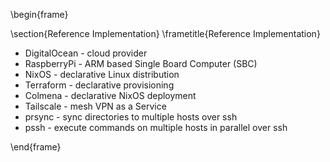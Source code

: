 \begin{frame}

\section{Reference Implementation}
\frametitle{Reference Implementation}

- DigitalOcean - cloud provider
- RaspberryPi - ARM based Single Board Computer (SBC)
- NixOS - declarative Linux distribution
- Terraform - declarative provisioning
- Colmena - declarative NixOS deployment
- Tailscale - mesh VPN as a Service
- prsync - sync directories to multiple hosts over ssh 
- pssh - execute commands on multiple hosts in parallel over ssh

\end{frame}


